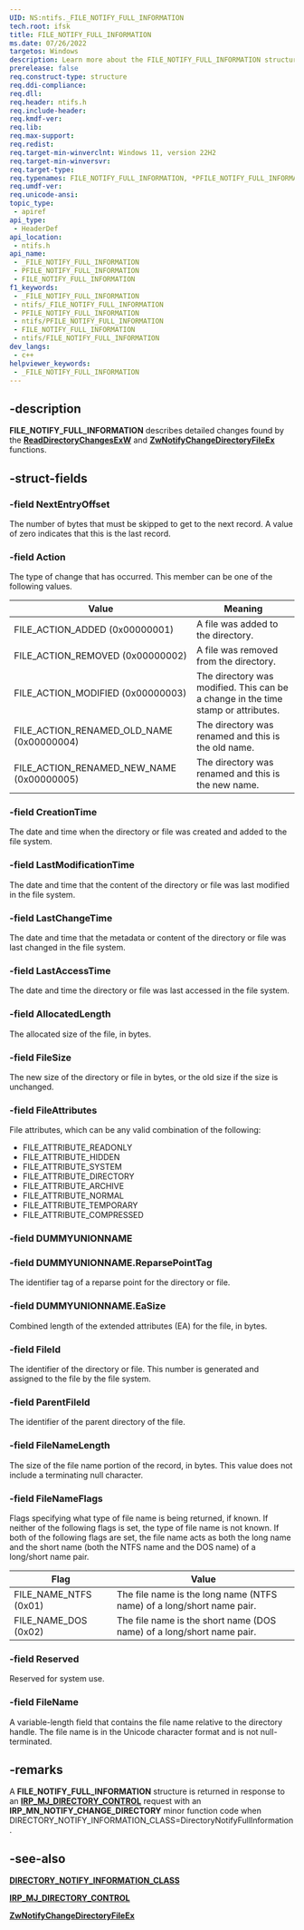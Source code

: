 ```yaml
---
UID: NS:ntifs._FILE_NOTIFY_FULL_INFORMATION
tech.root: ifsk
title: FILE_NOTIFY_FULL_INFORMATION
ms.date: 07/26/2022
targetos: Windows
description: Learn more about the FILE_NOTIFY_FULL_INFORMATION structure.
prerelease: false
req.construct-type: structure
req.ddi-compliance: 
req.dll: 
req.header: ntifs.h
req.include-header: 
req.kmdf-ver: 
req.lib: 
req.max-support: 
req.redist: 
req.target-min-winverclnt: Windows 11, version 22H2
req.target-min-winversvr: 
req.target-type: 
req.typenames: FILE_NOTIFY_FULL_INFORMATION, *PFILE_NOTIFY_FULL_INFORMATION
req.umdf-ver: 
req.unicode-ansi: 
topic_type:
 - apiref
api_type:
 - HeaderDef
api_location:
 - ntifs.h
api_name:
 - _FILE_NOTIFY_FULL_INFORMATION
 - PFILE_NOTIFY_FULL_INFORMATION
 - FILE_NOTIFY_FULL_INFORMATION
f1_keywords:
 - _FILE_NOTIFY_FULL_INFORMATION
 - ntifs/_FILE_NOTIFY_FULL_INFORMATION
 - PFILE_NOTIFY_FULL_INFORMATION
 - ntifs/PFILE_NOTIFY_FULL_INFORMATION
 - FILE_NOTIFY_FULL_INFORMATION
 - ntifs/FILE_NOTIFY_FULL_INFORMATION
dev_langs:
 - c++
helpviewer_keywords:
 - _FILE_NOTIFY_FULL_INFORMATION
---
```


## -description

**FILE_NOTIFY_FULL_INFORMATION** describes detailed changes found by the [**ReadDirectoryChangesExW**](/windows/win32/api/winbase/nf-winbase-readdirectorychangesexw) and [**ZwNotifyChangeDirectoryFileEx**](/previous-versions/mt812581(v%3dvs.85)) functions.

## -struct-fields

### -field NextEntryOffset

The number of bytes that must be skipped to get to the next record. A value of zero indicates that this is the last record.

### -field Action

The type of change that has occurred. This member can be one of the following values.

| Value | Meaning |
| ----- | ------- |
| FILE_ACTION_ADDED (0x00000001) | A file was added to the directory. |
| FILE_ACTION_REMOVED (0x00000002) | A file was removed from the directory. |
| FILE_ACTION_MODIFIED (0x00000003) | The directory was modified. This can be a change in the time stamp or attributes. |
| FILE_ACTION_RENAMED_OLD_NAME (0x00000004) | The directory was renamed and this is the old name. |
| FILE_ACTION_RENAMED_NEW_NAME (0x00000005) | The directory was renamed and this is the new name. |

### -field CreationTime

The date and time when the directory or file was created and added to the file system.

### -field LastModificationTime

The date and time that the content of the directory or file was last modified in the file system.

### -field LastChangeTime

The date and time that the metadata or content of the directory or file was last changed in the file system.

### -field LastAccessTime

The date and time the directory or file was last accessed in the file system.

### -field AllocatedLength

The allocated size of the file, in bytes.

### -field FileSize

The new size of the directory or file in bytes, or the old size if the size is unchanged.

### -field FileAttributes

File attributes, which can be any valid combination of the following:

* FILE_ATTRIBUTE_READONLY
* FILE_ATTRIBUTE_HIDDEN
* FILE_ATTRIBUTE_SYSTEM
* FILE_ATTRIBUTE_DIRECTORY
* FILE_ATTRIBUTE_ARCHIVE
* FILE_ATTRIBUTE_NORMAL
* FILE_ATTRIBUTE_TEMPORARY
* FILE_ATTRIBUTE_COMPRESSED

### -field DUMMYUNIONNAME

### -field DUMMYUNIONNAME.ReparsePointTag

The identifier tag of a reparse point for the directory or file.

### -field DUMMYUNIONNAME.EaSize

Combined length of the extended attributes (EA) for the file, in bytes.

### -field FileId

The identifier of the directory or file. This number is generated and assigned to the file by the file system.

### -field ParentFileId

The identifier of the parent directory of the file.

### -field FileNameLength

The size of the file name portion of the record, in bytes. This value does not include a terminating null character.

### -field FileNameFlags

Flags specifying what type of file name is being returned, if known. If neither of the following flags is set, the type of file name is not known. If both of the following flags are set, the file name acts as both the long name and the short name (both the NTFS name and the DOS name) of a long/short name pair.

| Flag | Value |
| ---- | ----- |
| FILE_NAME_NTFS (0x01) | The file name is the long name (NTFS name) of a long/short name pair. |
| FILE_NAME_DOS (0x02)  | The file name is the short name (DOS name) of a long/short name pair. |

### -field Reserved

Reserved for system use.

### -field FileName

A variable-length field that contains the file name relative to the directory handle. The file name is in the Unicode character format and is not null-terminated.

## -remarks

A **FILE_NOTIFY_FULL_INFORMATION** structure is returned in response to an [**IRP_MJ_DIRECTORY_CONTROL**](/windows-hardware/drivers/ifs/irp-mj-directory-control) request with an **IRP_MN_NOTIFY_CHANGE_DIRECTORY** minor function code when DIRECTORY_NOTIFY_INFORMATION_CLASS=DirectoryNotifyFullInformation.

## -see-also

[**DIRECTORY_NOTIFY_INFORMATION_CLASS**](../wdm/ne-wdm-_directory_notify_information_class.md)

[**IRP_MJ_DIRECTORY_CONTROL**](/windows-hardware/drivers/ifs/irp-mj-directory-control)

[**ZwNotifyChangeDirectoryFileEx**](/previous-versions/mt812581(v=vs.85))
